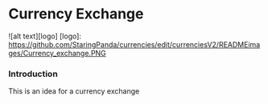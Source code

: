 #                                               Currency Exchange

![alt text][logo] 
[logo]: https://github.com/StaringPanda/currencies/edit/currenciesV2/READMEimages/Currency_exchange.PNG


### Introduction
This is an idea for a currency exchange
